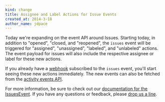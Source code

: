 ```yaml
---
kind: change
title: Assignee and Label Actions for Issue Events
created_at: 2014-3-18
author_name: jdpace
---
```


Today we're expanding on the event API around Issues. Starting today, in addition to "opened", "closed, and "reopened", the `issues` event will be triggered for "assigned", "unassigned", "labeled", and "unlabeled" actions. The event payload for issues will also include the respective assignee or label for these new actions.

If you already have a [webhook](/webhooks/) subscribed to the `issues` event, you'll start seeing these new actions immediately. The new events can also be fetched from the [activity events API](/v3/activity/events/).

For more information, be sure to check out our [documentation for the IssuesEvent](/v3/activity/events/types/#issuesevent). If you have any questions or feedback, please [drop us a line][contact].

[contact]: https://github.com/contact?form%5Bsubject%5D=New+Actions+For+Issues+Event
